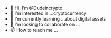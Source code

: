 - 👋 Hi, I’m @Dudeincrypto
- 👀 I’m interested in ...cryptocurrency
- 🌱 I’m currently learning ...about digital assets
- 💞️ I’m looking to collaborate on ...
- 📫 How to reach me ...

<!---
Dudeincrypto/Dudeincrypto is a ✨ special ✨ repository because its `README.md` (this file) appears on your GitHub profile.
You can click the Preview link to take a look at your changes.
--->
